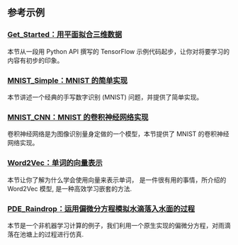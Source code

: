 ## 参考示例
### [Get_Started：用平面拟合三维数据](Get_Started.md)
本节从一段用 Python API 撰写的 TensorFlow 示例代码起步，让你对将要学习的内容有初步的印象。

### [MNIST_Simple：MNIST 的简单实现](MNIST.md)
本节讲述一个经典的手写数字识别 (MNIST) 问题，并提供了简单实现。

### [MNIST_CNN：MNIST 的卷积神经网络实现](MNIST.md)
卷积神经网络是为图像识别量身定做的一个模型，本节提供了 MNIST 的卷积神经网络实现。

### [Word2Vec：单词的向量表示](Word2Vec.md)
本节让你了解为什么学会使用向量来表示单词， 是一件很有用的事情，所介绍的 Word2Vec 模型, 是一种高效学习嵌套的方法.

### [PDE_Raindrop：运用偏微分方程模拟水滴落入水面的过程](PDE_Raindrop.md)
本节是一个非机器学习计算的例子，我们利用一个原生实现的偏微分方程，对雨滴落在池塘上的过程进行仿真.